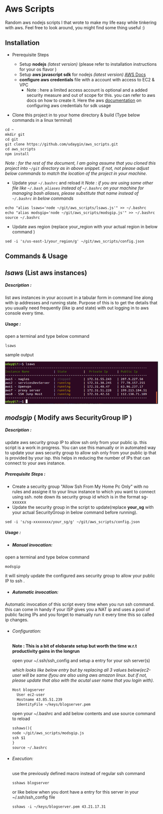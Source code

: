 # Aws Scripts
Random aws nodejs scripts I that wrote to make my life easy while tinkering with aws. Feel free to look around, you might find some thing useful :)

## Installation
- Prerequisite Steps
  - Setup **nodejs** *(latest version)*  (please refer to installation instructions for your os flavor )
  - Setup **aws javascript sdk** for nodejs *(latest version)* [AWS Docs]( https://docs.aws.amazon.com/sdk-for-javascript/v2/developer-guide/installing-jssdk.html)
  - **configure aws credentials** file with a account with access to EC2 & VPC
      - Note : here a limited access account is optional and a added security measure and out of scope for this. you can refer to aws docs on how to create it.
      Here the aws [documentation](https://docs.aws.amazon.com/sdk-for-javascript/v2/developer-guide/loading-node-credentials-shared.html) on configuring aws credentials for sdk usage

- Clone this project in to your home directory & build (Type below commands in a linux terminal)
```
cd ~
mkdir git
cd git
git clone https://github.com/udaygin/aws_scripts.git
cd aws_scripts
npm install
```
*Note : for the rest of the document, I am going assume that you cloned this project into `~/git` directory as in above snippet. if not, not please adjust below commands to match the location of the project in your machine.*   
- Update your `~/.bashrc` and reload it
*Note : if you are using some other file like `~/.bash_aliases` instead of `~/.bashrc` on your machine for managing bash aliases, please substitute that name instead of `~/.bashrc` in below commands*
```
echo "alias lsaws='node ~/git/aws_scripts/lsaws.js'" >> ~/.bashrc
echo "alias modsgip='node ~/git/aws_scripts/modsgip.js'" >> ~/.bashrc
source ~/.bashrc
```

- Update aws region (replace your_region with your actual region in below command )
```
sed -i 's/us-east-1/your_region/g' ~/git/aws_scripts/config.json
```

## Commands & Usage

## *lsaws* (List aws instances)
##### Description :
list aws instances in your account in a tabular form in command line along with ip addresses and running state. Purpose of this is to get the details that you usually need frequently (like ip and state) with out logging in to aws console every time.
##### Usage :
open a terminal and type below command
```
lsaws
```
sample output

![Outpu Screenshot](img/lsaws.png)

## *modsgip* ( Modify aws SecurityGroup IP )

##### Description :
update aws security group IP to allow ssh only from your public ip. this script is a work in progress. You can use this manually or in automated way to update your aws security group to allow ssh only from your public ip that is provided by your isp. this helps in reducing the number of IPs that can connect to your aws instance.

##### Prerequisite Steps :
- Create a security group "Allow Ssh From My Home Pc Only" with no rules and assigne it to your linux instance to which you want to connect using ssh. note down its security group id which is in the format sg-xxxxxx
- Update the security group in the script to update(replace **your_sg** with your actual SecurityGroup in below command before running).
```
sed -i 's/sg-xxxxxxxx/your_sg/g' ~/git/aws_scripts/config.json
```

##### Usage :
- ##### Manual invocation:
open a terminal and type below command
```
modsgip
```
it will simply update the configured aws security group to allow your public IP to ssh .

- ##### Automatic invocation:
Automatic invocation of this script every time when you run ssh command. this can come in handy if your ISP gives you a NAT ip and uses a pool of public facing IPs and you forget to manually run it every time this so called ip changes.
  - ###### Configuration:
    **__Note : This is a bit of elobarate setup but worth the time w.r.t productivity gains in the longrun__**

    open your ~/.ssh/ssh_config and setup a entry for your ssh server(s)

    *which looks like below entry but by replacing all 3 values below(ec2-user will be same ifyou are also using aws amazon linux. but if not, please update that also with the acutal user name that you login with).*
    ```
    Host blogserver
      User ec2-user
      Hostname 43.85.51.239
      IdentityFile ~/keys/blogserver.pem
    ```
    open your ~/.bashrc and add below contents and use source command to reload
    ```
    sshaws(){
    node ~/git/aws_scripts/modsgip.js
    ssh $1
    }
    source ~/.bashrc
    ```
  - ###### Execution:
    use the previously defined macro instead of regular ssh command
    ```
    sshaws blogserver
    ```
    or like below when you dont have a entry for this server in your ~/.ssh/ssh_config file
    ```
    sshaws -i ~/keys/blogserver.pem 43.21.17.31
    ```
